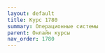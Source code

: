 ```yaml
---
layout: default
title: Курс 1780
summary: Операционные системы
parent: Онлайн курсы
nav_order: 1780
---
```


